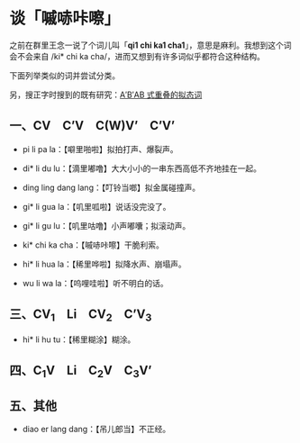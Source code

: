 # 谈「嘁哧咔嚓」

之前在群里王念一说了个词儿叫「**qi1 chi ka1 cha1**」，意思是麻利。我想到这个词会不会来自 /ki* chi ka cha/，进而又想到有许多词似乎都符合这种结构。

下面列举类似的词并尝试分类。

另，搜正字时搜到的既有研究：[A′B′AB 式重叠的拟态词](https://www.zhihu.com/question/353442404/answer/877130755)

## 一、CV　C’V　C(W)V’　C’V’

- pi li pa la：【噼里啪啦】拟拍打声、爆裂声。

- di* li du lu：【滴里嘟噜】大大小小的一串东西高低不齐地挂在一起。

- ding ling dang lang：【叮铃当啷】拟金属碰撞声。

- gi* li gua la：【叽里呱啦】说话没完没了。

- gi* li gu lu：【叽里咕噜】小声嘟囔；拟滚动声。

- ki* chi ka cha：【嘁哧咔嚓】干脆利索。

- hi* li hua la：【稀里哗啦】拟降水声、崩塌声。

- wu li wa la：【呜哩哇啦】听不明白的话。

## 三、CV<sub>1</sub>　Li　CV<sub>2</sub>　C’V<sub>3</sub>

- hi* li hu tu：【稀里糊涂】糊涂。

## 四、C<sub>1</sub>V　Li　C<sub>2</sub>V　C<sub>3</sub>V’

## 五、其他

- diao er lang dang：【吊儿郎当】不正经。

